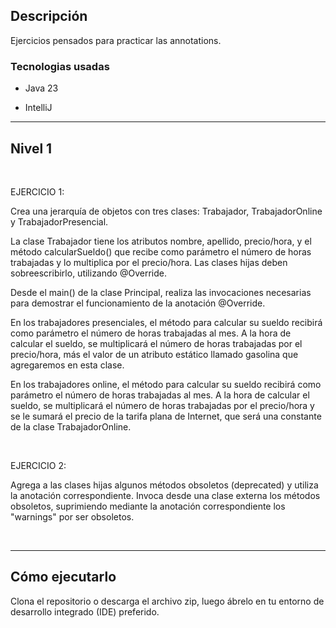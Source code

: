 
## Descripción

Ejercicios pensados para practicar las annotations.

### Tecnologias usadas

- Java 23

- IntelliJ


***


## Nivel 1

<br>

EJERCICIO 1:

Crea una jerarquía de objetos con tres clases: Trabajador, TrabajadorOnline y TrabajadorPresencial.

La clase Trabajador tiene los atributos nombre, apellido, precio/hora, y el método calcularSueldo() que recibe como parámetro el número de horas trabajadas y lo multiplica por el precio/hora. Las clases hijas deben sobreescribirlo, utilizando @Override.

Desde el main() de la clase Principal, realiza las invocaciones necesarias para demostrar el funcionamiento de la anotación @Override.

En los trabajadores presenciales, el método para calcular su sueldo recibirá como parámetro el número de horas trabajadas al mes. A la hora de calcular el sueldo, se multiplicará el número de horas trabajadas por el precio/hora, más el valor de un atributo estático llamado gasolina que agregaremos en esta clase.

En los trabajadores online, el método para calcular su sueldo recibirá como parámetro el número de horas trabajadas al mes. A la hora de calcular el sueldo, se multiplicará el número de horas trabajadas por el precio/hora y se le sumará el precio de la tarifa plana de Internet, que será una constante de la clase TrabajadorOnline.

<br>

EJERCICIO 2:

Agrega a las clases hijas algunos métodos obsoletos (deprecated) y utiliza la anotación correspondiente. Invoca desde una clase externa los métodos obsoletos, suprimiendo mediante la anotación correspondiente los "warnings" por ser obsoletos.

<br>

***


## Cómo ejecutarlo
Clona el repositorio o descarga el archivo zip, luego ábrelo en tu entorno de desarrollo integrado (IDE) preferido.
 
 
